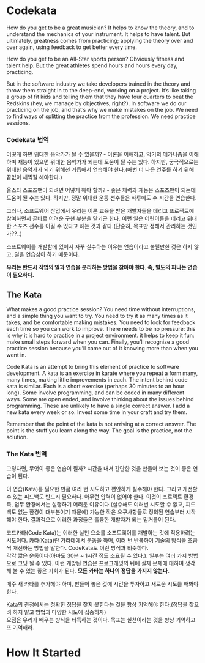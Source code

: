 # Codekata
How do you get to be a great musician? It helps to know the theory, and to understand the mechanics of your instrument. 
It helps to have talent. 
But ultimately, greatness comes from practicing; 
applying the theory over and over again, using feedback to get better every time.

How do you get to be an All-Star sports person? Obviously fitness and talent help. 
But the great athletes spend hours and hours every day, practicing.

But in the software industry we take developers trained in the theory and throw them straight in to the deep-end, working on a project. 
It’s like taking a group of fit kids and telling them that they have four quarters to beat the Redskins (hey, we manage by objectives, right?). 
In software we do our practicing on the job, and that’s why we make mistakes on the job. 
We need to find ways of splitting the practice from the profession. 
We need practice sessions.

### Codekata 번역
어떻게 하면 위대한 음악가가 될 수 있을까? - 이론을 이해하고, 악기의 메카니즘을 이해하며 재능이 있으면 위대한 음악가가 되는데 도움이 될 수는 있다.
하지만, 궁극적으로는 위대한 음악가가 되기 위해선 거듭해서 연습해야 한다.(매번 더 나은 연주를 하기 위해 끝없이 채찍질 해야한다.)

올스타 스포츠맨이 되려면 어떻게 해야 할까? - 좋은 체력과 재능은 스포츠맨이 되는데 도움이 될 수는 있다. 하지만, 정말 위대한 운동 선수들은
하루에도 수 시간을 연습한다.

그러나, 소프트웨어 산업에서 우리는 이론 교육을 받은 개발자들을 데리고 프로젝트에 참여하면서 곧바로 어려운 구현 부분을 맡기곤 한다.
이런 일은 어린이들을 데리고 위대한 스포츠 선수를 이길 수 있다고 하는 것과 같다.(단순히, 목표만 정해서 관리하는 것인가??..)

소프트웨어를 개발함에 있어서 자꾸 실수하는 이유는 연습이라고 불릴만한 것은 하지 않고, 일을 연습삼아 하기 때문이다.

**우리는 반드시 직업의 일과 연습을 분리하는 방법을 찾아야 한다. 즉, 별도의 피나는 연습이 필요하다.**

## The Kata
What makes a good practice session? You need time without interruptions, and a simple thing you want to try. 
You need to try it as many times as it takes, and be comfortable making mistakes. 
You need to look for feedback each time so you can work to improve. 
There needs to be no pressure: 
this is why it is hard to practice in a project environment. 
it helps to keep it fun: make small steps forward when you can. 
Finally, you’ll recognize a good practice session because you’ll came out of it knowing more than when you went in.

Code Kata is an attempt to bring this element of practice to software development. 
A kata is an exercise in karate where you repeat a form many, many times, making little improvements in each. 
The intent behind code kata is similar. 
Each is a short exercise (perhaps 30 minutes to an hour long). 
Some involve programming, and can be coded in many different ways. 
Some are open ended, and involve thinking about the issues behind programming. 
These are unlikely to have a single correct answer. 
I add a new kata every week or so. Invest some time in your craft and try them.

Remember that the point of the kata is not arriving at a correct answer. 
The point is the stuff you learn along the way. The goal is the practice, not the solution.

### The Kata 번역
그렇다면, 무엇이 좋은 연습이 될까? 시간을 내서 간단한 것을 만들어 보는 것이 좋은 연습이 된다.

이 연습(Kata)를 필요한 만큼 여러 번 시도하고 편안하게 실수해야 한다.  그리고 개선할 수 있는 피드백도 반드시 필요하다. 아무런 압력이 없어야 한다. 이것이 프로젝트 환경 즉, 업무 환경에서는 실행하기 어려운 이유이다.(실수해도 여러번 시도할 수 없고, 피드백도 없는 환경이 대부분이기 때문에)
가능한 작은 요구사항들로 정의된 연습부터 시작해야 한다. 결과적으로 이러한 과정들은 훌륭한 개발자가 되는 밑거름이 된다.  

코드카타(Code Kata)는 이러한 실천 요소를 소프트웨어를 개발하는 것에 적용하려는 시도이다. 카타(Kata)란 가라데에서 운동을 하며, 여러 번 반복하여 기술의 방식을 조금씩 개선하는 방법을 말한다.
CodeKata도 이런 방식과 비슷하다.  
각각 짧은 운동이다(아마도 30분 ~ 1시간 정도 소요될 수 있다.). 일부는 여러 가지 방법으로 코딩 될 수 있다. 이런 개방된 연습은 프로그래밍의 뒤에 실제 문제에 대하여 생각해 볼 수 있는 좋은 기회가 된다.
**모든 카타는 하나의 정답을 가지지 않는다.**

매주 새 카타를 추가해야 하며, 만들어 놓은 것에 시간을 투자하고 새로운 시도를 해봐야 한다.

Kata의 관점에서는 정확한 정답을 찾지 못한다는 것을 항상 기억해야 한다.(정답을 찾으려 하지 말고 방법과 다양한 시도에 집중하자)  
요점은 우리가 배우는 방식을 터득하는 것이다. 목표는 실천이라는 것을 항상 기억하고 또 기억해라.

# How It Started